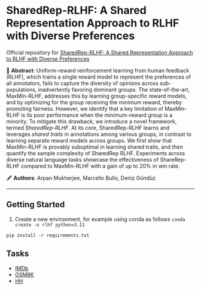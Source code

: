 # SharedRep-RLHF: A Shared Representation Approach to RLHF with Diverse Preferences
Official repository for [SharedRep-RLHF: A Shared Representation Approach to RLHF with Diverse Preferences](https://arxiv.org/abs/2509.03672)

📎 **Abstract**: Uniform-reward reinforcement learning from human feedback (RLHF), which trains a single reward model to represent the preferences of all annotators, fails to capture the diversity of opinions across sub-populations, inadvertently favoring dominant groups. The state-of-the-art, MaxMin-RLHF, addresses this by learning group-specific reward models, and by optimizing for the group receiving the minimum reward, thereby promoting fairness. However, we identify that a key limitation of MaxMin-RLHF is its poor performance when the minimum-reward group is a minority. To mitigate this drawback, we introduce a novel framework, termed *SharedRep-RLHF*. At its core, SharedRep-RLHF learns and leverages *shared traits* in annotations among various groups, in contrast to learning separate reward models across groups. We first show that MaxMin-RLHF is provably suboptimal in learning shared traits, and then quantify the sample complexity of SharedRep RLHF. Experiments across diverse natural language tasks showcase the effectiveness of ShareRep-RLHF compared to MaxMin-RLHF with a gain of up to 20% in win rate.

🖋 **Authors**: Arpan Mukherjee, Marcello Bullo, Deniz Gündüz

---

## Getting Started
1. Create a new environment, for example using conda as follows
`conda create -n rlhf python=3.11`


`pip install -r requirements.txt`

## Tasks
- [IMDb](src/imdb/README.md)
- [GSM8K](src/gsm8k/README.md)
- [HH](src/helpful_harmless/README.md)

